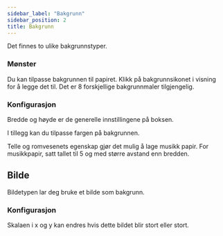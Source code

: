 ```yaml
---
sidebar_label: "Bakgrunn"
sidebar_position: 2
title: Bakgrunn
---
```


Det finnes to ulike bakgrunnstyper.

### Mønster

Du kan tilpasse bakgrunnen til papiret. Klikk på bakgrunnsikonet i visning for å legge det til. Det er 8 forskjellige bakgrunnmaler tilgjengelig.

### Konfigurasjon

Bredde og høyde er de generelle innstillingene på boksen.

I tillegg kan du tilpasse fargen på bakgrunnen.

Telle og romvesenets egenskap gjør det mulig å lage musikk papir. For musikkpapir, satt tallet til 5 og med større avstand enn bredden.

## Bilde

Bildetypen lar deg bruke et bilde som bakgrunn.

### Konfigurasjon

Skalaen i x og y kan endres hvis dette bildet blir stort eller stort.
